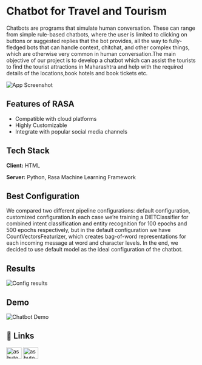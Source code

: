 
# Chatbot for Travel and Tourism

Chatbots are programs that simulate human conversation. These can range from
simple rule-based chatbots, where the user is limited to clicking on buttons or suggested
replies that the bot provides, all the way to fully-fledged bots that can handle context,
chitchat, and other complex things, which are otherwise very common in human
conversation.The main objective of our project is to develop a chatbot which can assist
the tourists to find the tourist attractions in Maharashtra and help with the required
details of the locations,book hotels and book tickets etc.

![App Screenshot](https://encrypted-tbn0.gstatic.com/images?q=tbn:ANd9GcQDFW5frQF-UY08q3JOH0nBnDHJKoTPNVQunL392iehVg&s)

## Features of RASA
- Compatible with cloud platforms
- Highly Customizable
- Integrate with popular social media channels

## Tech Stack

**Client:** HTML

**Server:** Python, Rasa Machine Learning Framework

## Best Configuration
We compared two different pipeline configurations: default configuration, customized configuration.In each case we’re training a DIETClassifier for combined intent classification and entity recognition for 100 epochs and 500 epochs respectively, but in the default configuration we have CountVectorsFeaturizer, which creates bag-of-word representations for each incoming message at word and character levels. In the end, we decided to use default model as the ideal configuration of the chatbot.

## Results
![Config results](https://user-images.githubusercontent.com/72243918/193466244-51711bcb-fb01-4712-a7ae-1e79798bdd5b.png)

## Demo

![Chatbot Demo](https://user-images.githubusercontent.com/72243918/193420360-12219975-b59a-45cc-9c48-eae16ccf5cba.gif)


## 🔗 Links
<p align="left">
<a href="https://twitter.com/ashutosh_a5" target="blank"><img align="center" src="https://raw.githubusercontent.com/rahuldkjain/github-profile-readme-generator/master/src/images/icons/Social/twitter.svg" alt="ashutosh_a5" height="30" width="40" /></a>
<a href="https://www.linkedin.com/in/ashutosh-kadam-qwerty/" target="blank"><img align="center" src="https://raw.githubusercontent.com/rahuldkjain/github-profile-readme-generator/master/src/images/icons/Social/linked-in-alt.svg" alt="ashutosh kadam" height="30" width="40" /></a>
</p>



